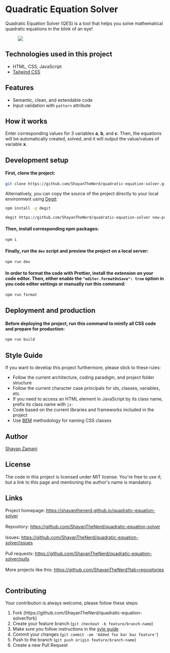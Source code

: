 # Quadratic Equation Solver

Quadratic Equation Solver (QES) is a tool that helps you solve mathematical quadratic equations in the blink of an eye!

<figure>
  <img src="https://github.com/ShayanTheNerd/quadratic-equation-solver/blob/main/preview-screenshot.jpeg" />
</figure>

## Technologies used in this project
<ul>
  <li>HTML, CSS, JavaScript</li>
  <li>
    <a href="https://tailwindcss.com">Tailwind CSS</a>
  </li>
</ul>

## Features
<ul>
  <li>Semantic, clean, and extendable code</li>
  <li>Input validation with <code>pattern</code> attribute</li>
</ul>

## How it works
Enter corresponding values for 3 variables **a**, **b**, and **c**. Then, the equations will be automatically created, solved, and it will output the value/values of variable **x**.

## Development setup
#### First, clone the project:
```sh
git clone https://github.com/ShayanTheNerd/quadratic-equation-solver.git
```

Alternatively, you can copy the source of the project directly to your local environment using <a href="https://github.com/Rich-Harris/degit">Degit</a>:
```sh
npm install -g degit

degit https://github.com/ShayanTheNerd/quadratic-equation-solver new-project-folder
```

#### Then, install corresponding npm packages:
```sh
npm i
```

#### Finally, run the `dev` script and preview the project on a local server:
```sh
npm run dev
```

#### In order to format the code with Prettier, install the extension on your code editor. Then, either enable the `"editor.formatOnSave": true` option in you code editor settings or manually run this command:
```sh
npm run format
```

## Deployment and production 
#### Before deploying the project, run this command to minify all CSS code and prepare for production:
```sh
npm run build
```

## Style Guide
If you want to develop this project furthermore, please stick to these rules:
<ul>
  <li>Follow the current architecture, coding paradigm, and project folder structure</li>
  <li>Follow the current character case principals for ids, classes, variables, etc.</li>
  <li>If you need to access an HTML element in JavaScript by its class name, prefix its class name with <code>js-</code></li>
  <li>Code based on the current libraries and frameworks included in the project</li>
  <li>Use <a href="https://getbem.com">BEM</a> methodology for naming CSS classes</li>
</ul>

## Author
<a href="https://shayan-zamani.me">Shayan Zamani</a>

## License
The code in this project is licensed under MIT license. You're free to use it; but a link to this page and mentioning the author's name is mandatory.

## Links
Project homepage: https://shayanthenerd.github.io/quadratic-equation-solver <br /><br />
Repository: https://github.com/ShayanTheNerd/quadratic-equation-solver <br /><br />
Issues: https://github.com/ShayanTheNerd/quadratic-equation-solver/issues <br /><br />
Pull requests: https://github.com/ShayanTheNerd/quadratic-equation-solver/pulls <br /><br />
More projects like this: https://github.com/ShayanTheNerd?tab=repositories <br /><br />

## Contributing
Your contribution is always welcome, please follow these steps:
<ol>
  <li>Fork (https://github.com/ShayanTheNerd/quadratic-equation-solver/fork)</li>
  <li>Create your feature branch (<code>git checkout -b feature/branch-name</code>)</li>
  <li>Make sure you follow instructions in the <a href="https://github.com/ShayanTheNerd/quadratic-equation-solver/edit/main/README.md#style-guide">syle guide</a></li>
  <li>Commit your changes (<code>git commit -am 'Added foo bar baz feature'</code>)</li>
  <li>Push to the branch (<code>git push origin feature/branch-name</code>)</li>
  <li>Create a new Pull Request</li>
</ol>
